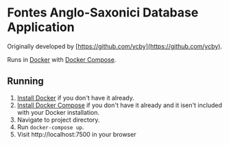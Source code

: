 # Fontes Anglo-Saxonici Database Application

Originally developed by [https://github.com/ycby](https://github.com/ycby).

Runs in [Docker](https://www.docker.com/) with [Docker
Compose](https://docs.docker.com/compose/).

## Running

1. [Install Docker](https://www.docker.com/get-started) if you don't have it
   already.
2. [Install Docker Compose](https://docs.docker.com/compose/install/) if you
   don't have it already and it isen't included with your Docker installation.
3. Navigate to project directory.
4. Run `docker-compose up`.
5. Visit http://localhost:7500 in your browser

